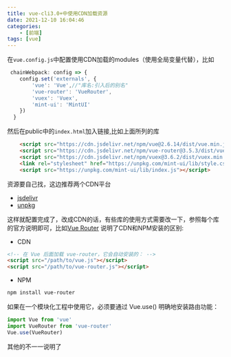 ```yaml
---
title: vue-cli3.0+中使用CDN加载资源
date: 2021-12-10 16:04:46
categories: 
    - [前端]
tags: [vue]
---
```

在`vue.config.js`中配置使用CDN加载的modules（使用全局变量代替），比如
``` js
 chainWebpack: config => {
    config.set('externals', {
        'vue': 'Vue',//"库名:引入后的别名" 
        'vue-router': 'VueRouter',
        'vuex': 'Vuex',
        'mint-ui': 'MintUI'
    })
  }
```
然后在public中的`index.html`加入链接,比如上面所列的库

``` html
    <script src="https://cdn.jsdelivr.net/npm/vue@2.6.14/dist/vue.min.js"></script>
    <script src="https://cdn.jsdelivr.net/npm/vue-router@3.5.3/dist/vue-router.min.js"></script>
    <script src="https://cdn.jsdelivr.net/npm/vuex@3.6.2/dist/vuex.min.js"></script>
    <link rel="stylesheet" href="https://unpkg.com/mint-ui/lib/style.css" />
    <script src="https://unpkg.com/mint-ui/lib/index.js"></script> 
```

 资源要自己找，这边推荐两个CDN平台
- [jsdelivr](https://www.jsdelivr.com/) 
- [unpkg](https://www.unpkg.com/)

这样就配置完成了，改成CDN的话，有些库的使用方式需要改一下，参照每个库的官方说明即可，比如[Vue Router](https://router.vuejs.org/zh/)
说明了CDN和NPM安装的区别:

- CDN

``` HTML
<!-- 在 Vue 后面加载 vue-router，它会自动安装的： -->
<script src="/path/to/vue.js"></script>
<script src="/path/to/vue-router.js"></script>

```
- NPM

``` bash
npm install vue-router
```

如果在一个模块化工程中使用它，必须要通过 Vue.use() 明确地安装路由功能：

``` js
import Vue from 'vue'
import VueRouter from 'vue-router'
Vue.use(VueRouter)
```

其他的不一一说明了


